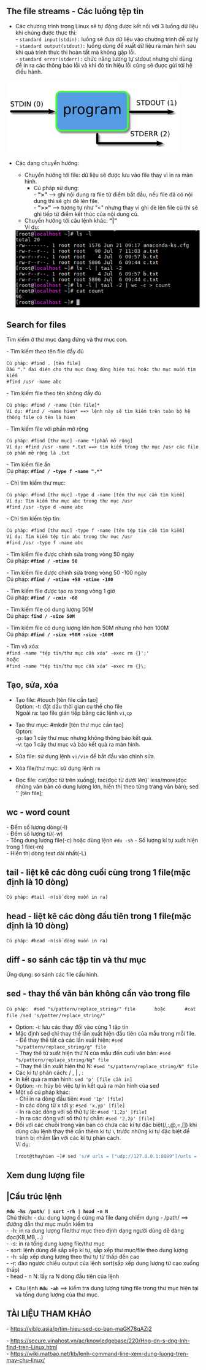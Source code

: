 ## The file streams - Các luồng tệp tin   
- Các chương trình trong Linux sẽ tự động được kết nối với 3 luồng dữ liệu khi chúng được thực thi:   
\- `standard input(stdin):` luồng sẽ đưa dữ liệu vào chương trình để xử lý  
\- `standard output(stdout):` luồng dùng để xuất dữ liệu ra màn hình sau khi quá trình thực thi hoàn tất mà không gặp lỗi.   
\- `standard error(stderr):` chức năng tương tự stdout nhưng chỉ dùng để in ra các thông báo lỗi và khi đó tín hiệu lỗi cũng sẽ được gửi tới hệ điều hành.  

<img src ="../../images/25 bai linux/st.png">  
 
- Các dạng chuyển hướng:   
  - Chuyển hướng tới file: dữ liệu sẽ được lưu vào file thay vì in ra màn hình. 
    - Cú pháp sử dụng:  
    \- **">"** --> ghi nội dung ra file từ điểm bắt đầu, nếu file đã có nội dung thì sẽ ghi đè lên file.  
    \- **">>"** --> tương tự như "<" nhưng thay vì ghi đè lên file cũ thì sẽ ghi tiếp từ điểm kết thúc của nội dung cũ.   
  - Chuyển hướng tới câu lệnh khác: **"|"**  
  Ví dụ:  

  <img src ="../../images/25 bai linux/chuyenhuongtoicaulenhkhac.png">  

## Search for files  
Tìm kiếm ở thư mục đang đứng và thư mục con.   

\- Tìm kiếm theo tên file đầy đủ 
```
Cú pháp: #find . [tên file]
Dấu "." đại diện cho thư mục đang đứng hiện tại hoặc thư mục muốn tìm kiếm 
#find /usr -name abc  
```  

\- Tìm kiếm file theo tên không đầy đủ  
```
Cú pháp: #find / -name [tên file]*  
Ví dụ: #find / -name hien* ==> lệnh này sẽ tìm kiếm trên toàn bộ hệ thống file có tên là hien 
```  
\- Tìm kiếm file với phần mở rộng  
```
Cú pháp: #find [thư mục] -name *[phần mở rộng]
Ví dụ: #find /usr -name *.txt ==> tìm kiếm trong thư mục /usr các file có phần mở rộng là .txt
```

\- Tìm kiếm file ẩn  
Cú pháp: **`#find / -type f -name ".*"`**

\- Chỉ tìm kiếm thư mục:  
```  
Cú pháp: #find [thư mục] -type d -name [tên thư mục cần tìm kiếm]  
Ví dụ: Tìm kiếm thư mục abc trong thư mục /usr  
#find /usr -type d -name abc  
```    


\- Chỉ tìm kiếm tệp tin:  
```  
Cú pháp: #find [thư mục] -type f -name [tên tệp tin cần tìm kiếm]  
Ví dụ: Tìm kiếm tệp tin abc trong thư mục /usr  
#find /usr -type f -name abc  
```  

\- Tìm kiếm file được chỉnh sửa trong vòng 50 ngày  
Cú pháp: **`#find / -mtime 50`**  

\- Tìm kiếm file được chỉnh sửa trong vòng 50 -100 ngày  
Cú pháp: **`#find / -mtime +50 -mtime -100`**  

\- Tìm kiếm file được tạo ra trong vòng 1 giờ  
Cú pháp: **`#finđ / -cmin -60`**  

\- Tìm kiếm file có dung lượng 50M  
Cú pháp: **`find / -size 50M`**  

\- Tìm kiếm file có dung lượng lớn hơn 50M nhưng nhỏ hơn 100M  
Cú pháp: **`#find / -size +50M -size -100M`**  

\- Tìm và xóa:  
`#find -name "tệp tin/thư mục cần xóa" -exec rm {}';' `   
hoặc     
`#find -name "tệp tin/thư mục cần xóa" -exec rm {}\;`

## Tạo, sửa, xóa  
- Tạo file: #touch [tên file cần tạo]  
   Option: -t: đặt dấu thời gian cụ thể cho file  
   Ngoài ra: tạo file gián tiếp bằng các lệnh `vi`,`cp` 

- Tạo thư mục: #mkdir [tên thư mục cần tạo]  
   Opton:   
     -p: tạo 1 cây thư mục nhưng không thông báo kết quả.  
     -v: tạo 1 cây thư mục và báo kết quả ra màn hình.

- Sửa file: sử dụng lệnh `vi/vim` để bắt đầu vào chỉnh sửa.   
- Xóa file/thư mục: sử dụng lệnh `rm`  
- Đọc file: cat(đọc từ trên xuống); tac(đọc từ dưới lên)' less/more(đọc những văn bản có dung lượng lớn, hiển thị theo từng trang văn bản); sed '' [tên file];

## wc - word count  
\- Đếm số lượng dòng(-l)  
\- Đếm số lượng từ(-w)  
\- Tổng dung lượng file(-c) hoặc dùng lệnh `#du -sh` 
\- Số lượng kí tự xuất hiện trong 1 file(-m)  
\- Hiển thị dòng text dài nhất(-L)  

## tail - liệt kê các dòng cuối cùng trong 1 file(mặc định là 10 dòng)  
`Cú pháp: #tail -n(số dòng muốn in ra)`  

## head - liệt kê các dòng đầu tiên trong 1 file(mặc định là 10 dòng)  
`Cú pháp: #head -n(số dòng muốn in ra)`  

##  diff - so sánh các tập tin và thư mục  
Ứng dụng: so sánh các file cấu hình.  

## sed - thay thế văn bản không cần vào trong file  
` Cú pháp: 
   #sed "s/pattern/replace_string/" file      
hoặc      
   #cat file /sed 's/patter/replace_string/" `  
- Option: -i: lưu các thay đổi vào cùng 1 tập tin  
- Mặc định sed chỉ thay thế lần xuất hiện đầu tiên của mẫu trong mỗi file.  
\- Để thay thế tất cả các lần xuất hiện: `#sed "s/pattern/replace_string/g" file`  
\- Thay thế từ xuất hiện thứ N của mẫu đến cuối văn bản: `#sed "s/pattern/replace_string/Ng" file`  
\- Thay thế lần xuất hiện thứ N: `#sed "s/pattern/replace_string/N" file`   
- Các kí tự phân cách: / , | , :  
- In kết quả ra màn hình:  `sed 'p' [file cần in]`  
- Option: -n: hủy bỏ việc tự in kết quả ra màn hình của sed  
- Một số cú pháp khác:  
\- Chỉ in ra dòng đầu tiên: `#sed '1p' [file]`  
\- In các dòng từ x tới y: `#sed 'x,yp' [file]`  
\- In ra các dòng với số thứ tự lẻ: `#sed '1,2p' [file]`  
\- In ra các dòng với số thứ tự chẵn: `#sed '2,2p' [file]`  
- Đối với các chuỗi trong văn bản có chứa các kí tự đặc biệt(/,:,@,=,[]) khi dùng câu lệnh thay thế cần thêm kí tự `\` trước những kí tự đặc biệt để tránh bị nhầm lẫn với các kí tự phân cách.  
Ví dụ:   
   ```sh
   [root@thuyhien ~]# sed 's/# urls = ["udp://127.0.0.1:8089"]/urls = ["udp://192.168.69.69:8086"]/g' filethuchanh.conf
   ```

## Xem dung lượng file  
|Cấu trúc lệnh
-  
**`#du -hs /path/ | sort -rh | head -n N`**   
Chú thích: 
\- du: dung lượng ổ cứng mà file đang chiếm dụng 
\- /path/ ==> đường dẫn thư mục muốn kiểm tra  
\- -h: in ra dung lượng file/thư mục theo định dạng người dùng dẽ dàng đọc(KB,MB,...)  
\- -s: in ra tổng dung lượng file/thư mục  
\- sort: lệnh dùng để sắp xếp kí tự, sắp xếp thư mục/file theo dung lượng  
\- -h: sắp xếp dung lượng theo thứ tự từ thấp đến cao  
\- -r: đảo ngược chiều output của lệnh sort(sắp xếp dung lượng từ cao xuống thấp)  
\- head - n N: lấy ra N dòng đầu tiên của lệnh

- Câu lệnh **`#du -ah`** ==> kiểm tra dung lượng từng file trong thư mục hiện tại và tổng dung lượng của thư mục.


## TÀI LIỆU THAM KHẢO  
\- https://viblo.asia/p/tim-hieu-sed-co-ban-maGK78qAZj2

\- https://secure.vinahost.vn/ac/knowledgebase/220/Hng-dn-s-dng-lnh-find-tren-Linux.html  
\- https://wiki.matbao.net/kb/lenh-command-line-xem-dung-luong-tren-may-chu-linux/